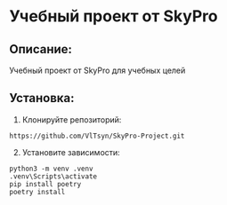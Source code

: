 # Учебный проект от SkyPro

## Описание:

Учебный проект от SkyPro для учебных целей

## Установка:

1. Клонируйте репозиторий:
```
https://github.com/VlTsyn/SkyPro-Project.git
```
2. Установите зависимости:
```
python3 -m venv .venv
.venv\Scripts\activate
pip install poetry
poetry install
```
